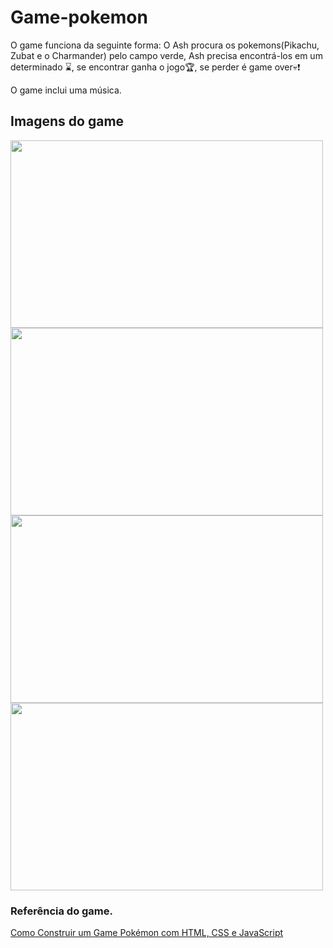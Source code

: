 # Game-pokemon

O game funciona da seguinte forma: O Ash procura os pokemons(Pikachu, Zubat e o Charmander) pelo campo verde, Ash precisa encontrá-los em um determinado :hourglass:, se encontrar ganha o jogo:trophy:, se perder é game over:skull::exclamation:

O game inclui uma música.

## Imagens do game

<img src="https://github.com/AdrianaLMR/Game-pokemon/assets/98758967/a928ab02-ab73-44ac-93b1-03c932b3b622" width="500" height = "300">
<img src="https://github.com/AdrianaLMR/Game-pokemon/assets/98758967/780f1559-af2e-4966-aa38-a7ed24e53f66" width="500" height = "300">
<img src="https://github.com/AdrianaLMR/Game-pokemon/assets/98758967/df15c570-9ed6-44b4-be14-18a002208d6c" width="500" height = "300">
<img src="https://github.com/AdrianaLMR/Game-pokemon/assets/98758967/3628887c-0f70-43f2-a509-0c4ec3e1fef0" width="500" height = "300">

### Referência do game.

[Como Construir um Game Pokémon com HTML, CSS e JavaScript](https://www.udemy.com/course/como-construir-um-game-pokemon-com-html-css-javascript/)
